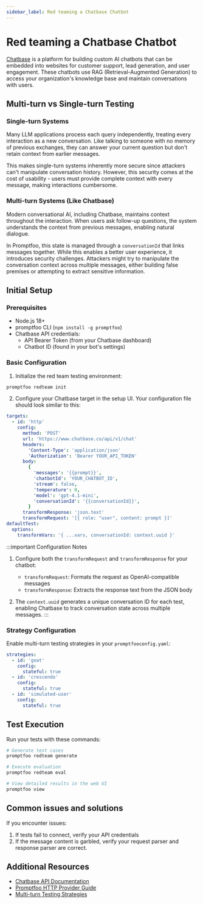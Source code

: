 ```yaml
---
sidebar_label: Red teaming a Chatbase Chatbot
---
```


# Red teaming a Chatbase Chatbot

[Chatbase](https://www.chatbase.co) is a platform for building custom AI chatbots that can be embedded into websites for customer support, lead generation, and user engagement. These chatbots use RAG (Retrieval-Augmented Generation) to access your organization's knowledge base and maintain conversations with users.

## Multi-turn vs Single-turn Testing

### Single-turn Systems

Many LLM applications process each query independently, treating every interaction as a new conversation. Like talking to someone with no memory of previous exchanges, they can answer your current question but don't retain context from earlier messages.

This makes single-turn systems inherently more secure since attackers can't manipulate conversation history. However, this security comes at the cost of usability - users must provide complete context with every message, making interactions cumbersome.

### Multi-turn Systems (Like Chatbase)

Modern conversational AI, including Chatbase, maintains context throughout the interaction. When users ask follow-up questions, the system understands the context from previous messages, enabling natural dialogue.

In Promptfoo, this state is managed through a `conversationId` that links messages together. While this enables a better user experience, it introduces security challenges. Attackers might try to manipulate the conversation context across multiple messages, either building false premises or attempting to extract sensitive information.

## Initial Setup

### Prerequisites

- Node.js 18+
- promptfoo CLI (`npm install -g promptfoo`)
- Chatbase API credentials:
  - API Bearer Token (from your Chatbase dashboard)
  - Chatbot ID (found in your bot's settings)

### Basic Configuration

1. Initialize the red team testing environment:

```bash
promptfoo redteam init
```

2. Configure your Chatbase target in the setup UI. Your configuration file should look similar to this:

```yaml
targets:
  - id: 'http'
    config:
      method: 'POST'
      url: 'https://www.chatbase.co/api/v1/chat'
      headers:
        'Content-Type': 'application/json'
        'Authorization': 'Bearer YOUR_API_TOKEN'
      body:
        {
          'messages': '{{prompt}}',
          'chatbotId': 'YOUR_CHATBOT_ID',
          'stream': false,
          'temperature': 0,
          'model': 'gpt-4.1-mini',
          'conversationId': '{{conversationId}}',
        }
      transformResponse: 'json.text'
      transformRequest: '[{ role: "user", content: prompt }]'
defaultTest:
  options:
    transformVars: '{ ...vars, conversationId: context.uuid }'
```

:::important Configuration Notes

1. Configure both the `transformRequest` and `transformResponse` for your chatbot:

   - `transformRequest`: Formats the request as OpenAI-compatible messages
   - `transformResponse`: Extracts the response text from the JSON body

2. The `context.uuid` generates a unique conversation ID for each test, enabling Chatbase to track conversation state across multiple messages.
   :::

### Strategy Configuration

Enable multi-turn testing strategies in your `promptfooconfig.yaml`:

```yaml
strategies:
  - id: 'goat'
    config:
      stateful: true
  - id: 'crescendo'
    config:
      stateful: true
  - id: 'simulated-user'
    config:
      stateful: true
```

## Test Execution

Run your tests with these commands:

```bash
# Generate test cases
promptfoo redteam generate

# Execute evaluation
promptfoo redteam eval

# View detailed results in the web UI
promptfoo view
```

## Common issues and solutions

If you encounter issues:

1. If tests fail to connect, verify your API credentials
2. If the message content is garbled, verify your request parser and response parser are correct.

## Additional Resources

- [Chatbase API Documentation](https://www.chatbase.co/docs)
- [Promptfoo HTTP Provider Guide](/docs/providers/http)
- [Multi-turn Testing Strategies](/docs/red-team/strategies/multi-turn)
